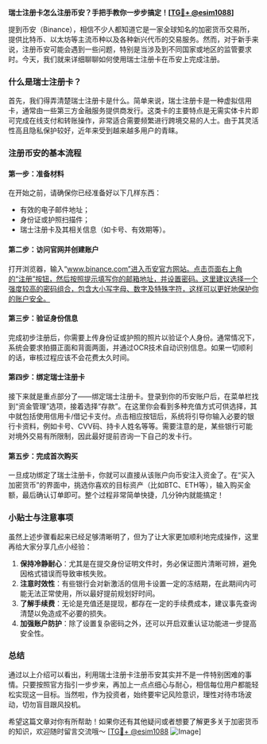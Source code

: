 **瑞士注册卡怎么注册币安？手把手教你一步步搞定！[[TG💪+ @esim1088](https://t.me/s/esim1088)]**

提到币安（Binance），相信不少人都知道它是一家全球知名的加密货币交易所，提供比特币、以太坊等主流币种以及各种新兴代币的交易服务。然而，对于新手来说，注册币安可能会遇到一些问题，特别是当涉及到不同国家或地区的监管要求时。今天，我们就来详细聊聊如何使用瑞士注册卡在币安上完成注册。

### 什么是瑞士注册卡？

首先，我们得弄清楚瑞士注册卡是什么。简单来说，瑞士注册卡是一种虚拟信用卡，通常由一些第三方金融服务提供商发行。这类卡的主要特点是无需实体卡片即可完成在线支付和转账操作，非常适合需要频繁进行跨境交易的人士。由于其灵活性高且隐私保护较好，近年来受到越来越多用户的青睐。

### 注册币安的基本流程

#### 第一步：准备材料
在开始之前，请确保你已经准备好以下几样东西：
- 有效的电子邮件地址；
- 身份证或护照扫描件；
- 瑞士注册卡及其相关信息（如卡号、有效期等）。

#### 第二步：访问官网并创建账户
打开浏览器，输入“www.binance.com”进入币安官方网站。点击页面右上角的“注册”按钮，然后按照提示填写你的邮箱地址，并设置密码。这里建议选择一个强度较高的密码组合，包含大小写字母、数字及特殊字符，这样可以更好地保护你的账户安全。

#### 第三步：验证身份信息
完成初步注册后，你需要上传身份证或护照的照片以验证个人身份。通常情况下，系统会要求拍摄正面和背面两面，并通过OCR技术自动识别信息。如果一切顺利的话，审核过程应该不会花费太久时间。

#### 第四步：绑定瑞士注册卡
接下来就是重点部分了——绑定瑞士注册卡。登录到你的币安账户后，在菜单栏找到“资金管理”选项，接着选择“存款”。在这里你会看到多种充值方式可供选择，其中就包括使用信用卡/借记卡支付。点击相应按钮后，系统将引导你输入必要的银行卡资料，例如卡号、CVV码、持卡人姓名等等。需要注意的是，某些银行可能对境外交易有所限制，因此最好提前咨询一下自己的发卡行。

#### 第五步：完成首次购买
一旦成功绑定了瑞士注册卡，你就可以直接从该账户向币安注入资金了。在“买入加密货币”的界面中，挑选你喜欢的目标资产（比如BTC、ETH等），输入购买金额，最后确认订单即可。整个过程非常简单快捷，几分钟内就能搞定！

### 小贴士与注意事项

虽然上述步骤看起来已经足够清晰明了，但为了让大家更加顺利地完成操作，这里再给大家分享几点小经验：

1. **保持冷静耐心**：尤其是在提交身份证明文件时，务必保证图片清晰可辨，避免因格式错误而导致审核失败。
2. **注意时效性**：有些银行会对新激活的信用卡设置一定的冻结期，在此期间内可能无法正常使用，所以最好提前规划好时间。
3. **了解手续费**：无论是充值还是提现，都存在一定的手续费成本，建议事先查询清楚以免造成不必要的损失。
4. **加强账户防护**：除了设置复杂密码之外，还可以开启双重认证功能进一步提高安全性。

### 总结

通过以上介绍可以看出，利用瑞士注册卡注册币安其实并不是一件特别困难的事情。只要按照官方指引一步步来，再加上一点点细心与耐心，相信每位用户都能轻松实现这一目标。当然啦，作为投资者，始终要牢记风险意识，理性对待市场波动，切勿盲目跟风投机。

希望这篇文章对你有所帮助！如果你还有其他疑问或者想要了解更多关于加密货币的知识，欢迎随时留言交流哦～ [[TG💪+ @esim1088](https://t.me/s/esim1088) ![Image](https://i.postimg.cc/4NQfJmqS/Snipaste-2025-05-13-00-14-12.png)]